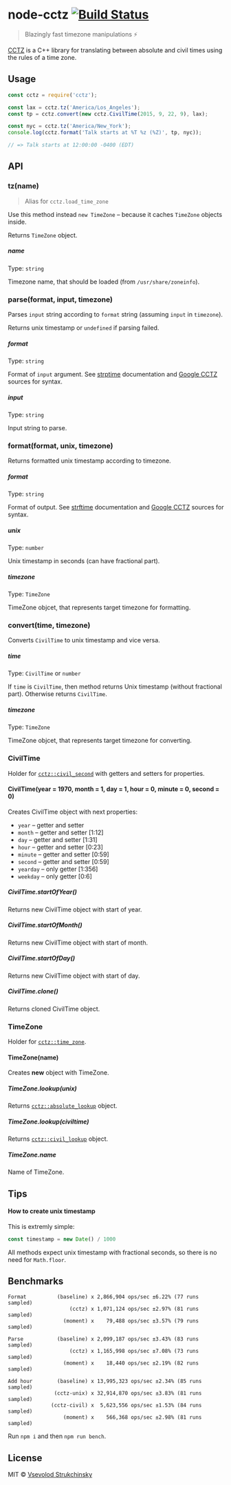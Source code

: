 # node-cctz [![Build Status](https://travis-ci.org/floatdrop/node-cctz.svg?branch=master)](https://travis-ci.org/floatdrop/node-cctz)

> Blazingly fast timezone manipulations ⚡️

[CCTZ](https://github.com/google/cctz) is a C++ library for translating between absolute and civil times using the rules of a time zone.

## Usage

```js
const cctz = require('cctz');

const lax = cctz.tz('America/Los_Angeles');
const tp = cctz.convert(new cctz.CivilTime(2015, 9, 22, 9), lax);

const nyc = cctz.tz('America/New_York');
console.log(cctz.format('Talk starts at %T %z (%Z)', tp, nyc));

// => Talk starts at 12:00:00 -0400 (EDT)
```

## API

### tz(name)

> Alias for `cctz.load_time_zone`

Use this method instead `new TimeZone` – because it caches `TimeZone` objects inside.

Returns `TimeZone` object.

##### name
Type: `string`

Timezone name, that should be loaded (from `/usr/share/zoneinfo`).

### parse(format, input, timezone)

Parses `input` string according to `format` string (assuming `input` in `timezone`).

Returns unix timestamp or `undefined` if parsing failed.

##### format

Type: `string`

Format of `input` argument. See [strptime](http://www.cplusplus.com/reference/ctime/strptime/) documentation and [Google CCTZ](https://github.com/google/cctz/blob/6a694a40f3770f6d41e6ab1721c29f4ea1d8352b/include/time_zone.h#L197) sources for syntax.

##### input

Type: `string`

Input string to parse.

### format(format, unix, timezone)

Returns formatted unix timestamp according to timezone.

##### format

Type: `string`

Format of output. See [strftime](http://www.cplusplus.com/reference/ctime/strftime/) documentation and [Google CCTZ](https://github.com/google/cctz/blob/6a694a40f3770f6d41e6ab1721c29f4ea1d8352b/include/time_zone.h#L197) sources for syntax.

##### unix

Type: `number`

Unix timestamp in seconds (can have fractional part).

##### timezone

Type: `TimeZone`

TimeZone objcet, that represents target timezone for formatting.

### convert(time, timezone)

Converts `CivilTime` to unix timestamp and vice versa.

##### time

Type: `CivilTime` or `number`

If `time` is `CivilTime`, then method returns Unix timestamp (without fractional part).
Otherwise returns `CivilTime`.

##### timezone

Type: `TimeZone`

TimeZone objcet, that represents target timezone for converting.


### CivilTime

Holder for [`cctz::civil_second`](https://github.com/google/cctz/blob/6a694a40f3770f6d41e6ab1721c29f4ea1d8352b/include/civil_time.h#L22) with getters and setters for properties.

#### CivilTime(year = 1970, month = 1, day = 1, hour = 0, minute = 0, second = 0)

Creates CivilTime object with next properties:

- `year` – getter and setter
- `month` – getter and setter [1:12]
- `day` – getter and setter [1:31]
- `hour` – getter and setter [0:23]
- `minute` – getter and setter [0:59]
- `second` – getter and setter [0:59]
- `yearday` – only getter [1:356]
- `weekday` – only getter [0:6]

##### CivilTime.startOfYear()

Returns new CivilTime object with start of year.

##### CivilTime.startOfMonth()

Returns new CivilTime object with start of month.

##### CivilTime.startOfDay()

Returns new CivilTime object with start of day.

##### CivilTime.clone()

Returns cloned CivilTime object.


### TimeZone

Holder for [`cctz::time_zone`](https://github.com/google/cctz/blob/6a694a40f3770f6d41e6ab1721c29f4ea1d8352b/include/time_zone.h#L37).

#### TimeZone(name)

Creates __new__ object with TimeZone.

##### TimeZone.lookup(unix)

Returns [`cctz::absolute_lookup`](https://github.com/google/cctz/blob/6a694a40f3770f6d41e6ab1721c29f4ea1d8352b/include/time_zone.h#L60) object.

##### TimeZone.lookup(civiltime)

Returns [`cctz::civil_lookup`](https://github.com/google/cctz/blob/6a694a40f3770f6d41e6ab1721c29f4ea1d8352b/include/time_zone.h#L85) object.

##### TimeZone.name

Name of TimeZone.


## Tips

#### How to create unix timestamp

This is extremly simple:

```js
const timestamp = new Date() / 1000
```

All methods expect unix timestamp with fractional seconds, so there is no need for `Math.floor`.


## Benchmarks

```
Format          (baseline) x 2,866,904 ops/sec ±6.22% (77 runs sampled)
                    (cctz) x 1,071,124 ops/sec ±2.97% (81 runs sampled)
                  (moment) x    79,488 ops/sec ±3.57% (79 runs sampled)

Parse           (baseline) x 2,099,187 ops/sec ±3.43% (83 runs sampled)
                    (cctz) x 1,165,998 ops/sec ±7.08% (73 runs sampled)
                  (moment) x    18,440 ops/sec ±2.19% (82 runs sampled)

Add hour        (baseline) x 13,995,323 ops/sec ±2.34% (85 runs sampled)
               (cctz-unix) x 32,914,870 ops/sec ±3.83% (81 runs sampled)
              (cctz-civil) x  5,623,556 ops/sec ±1.53% (84 runs sampled)
                  (moment) x    566,368 ops/sec ±2.98% (81 runs sampled)
```

Run `npm i` and then `npm run bench`.

## License

MIT © [Vsevolod Strukchinsky](mailto://floatdrop@gmail.com)
